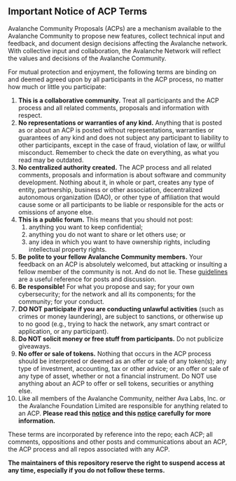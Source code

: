 ## Important Notice of ACP Terms

Avalanche Community Proposals (ACPs) are a mechanism available to the Avalanche Community to propose new features, collect technical input and feedback, and document design decisions affecting the Avalanche network. With collective input and collaboration, the Avalanche Network will reflect the values and decisions of the Avalanche Community.

For mutual protection and enjoyment, the following terms are binding on and deemed agreed upon by all participants in the ACP process, no matter how much or little you participate:

1. **This is a collaborative community.** Treat all participants and the ACP process and all related comments, proposals and information with respect.
2. **No representations or warranties of any kind.** Anything that is posted as or about an ACP is posted without representations, warranties or guarantees of any kind and does not subject any participant to liability to other participants, except in the case of fraud, violation of law, or willful misconduct. Remember to check the date on everything, as what you read may be outdated.
3. **No centralized authority created.** The ACP process and all related comments, proposals and information is about software and community development. Nothing about it, in whole or part, creates any type of entity, partnership, business or other association, decentralized autonomous organization (DAO), or other type of affiliation that would cause some or all participants to be liable or responsible for the acts or omissions of anyone else.
4. **This is a public forum.** This means that you should not post:
    1. anything you want to keep confidential;
    2. anything you do not want to share or let others use; or
    3. any idea in which you want to have ownership rights, including intellectual property rights.
5. **Be polite to your fellow Avalanche Community members.** Your feedback on an ACP is absolutely welcomed, but attacking or insulting a fellow member of the community is not.  And do not lie.  These [guidelines](https://forum.avax.network/guidelines) are a useful reference for posts and discussion.
6. **Be responsible!**  For what you propose and say; for your own cybersecurity; for the network and all its components; for the community; for your conduct.
7. **DO NOT participate if you are conducting unlawful activities** (such as crimes or money laundering), are subject to sanctions, or otherwise up to no good (e.g., trying to hack the network, any smart contract or application, or any participant).
8. **Do NOT solicit money or free stuff from participants.** Do not publicize giveaways.
9. **No offer or sale of tokens.**  Nothing that occurs in the ACP process should be interpreted or deemed as an offer or sale of any token(s); any type of investment, accounting, tax or other advice; or an offer or sale of any type of asset, whether or not a financial instrument.  Do NOT use anything about an ACP to offer or sell tokens, securities or anything else.
10. Like all members of the Avalanche Community, neither Ava Labs, Inc. or the Avalanche Foundation Limited are responsible for anything related to an ACP. **Please read this [notice](https://www.avax.network/important-notice) and this [notice](https://www.avalabs.org/important-notice) carefully for more information.**

These terms are incorporated by reference into the repo; each ACP; all comments, oppositions and other posts and communications about an ACP, the ACP process and all repos associated with any ACP.

**The maintainers of this repository reserve the right to suspend access at any time, especially if you do not follow these terms.**
